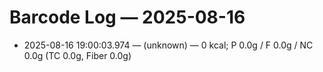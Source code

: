 # Barcode Log — 2025-08-16

- 2025-08-16 19:00:03.974 — (unknown) — 0 kcal; P 0.0g / F 0.0g / NC 0.0g (TC 0.0g, Fiber 0.0g)
